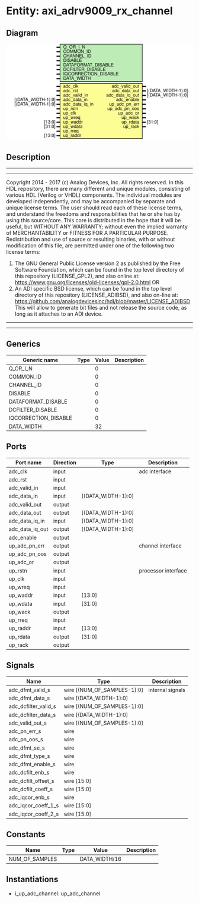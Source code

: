 # Entity: axi_adrv9009_rx_channel

## Diagram

![Diagram](axi_adrv9009_rx_channel.svg "Diagram")
## Description

***************************************************************************
 ***************************************************************************
 Copyright 2014 - 2017 (c) Analog Devices, Inc. All rights reserved.
 In this HDL repository, there are many different and unique modules, consisting
 of various HDL (Verilog or VHDL) components. The individual modules are
 developed independently, and may be accompanied by separate and unique license
 terms.
 The user should read each of these license terms, and understand the
 freedoms and responsibilities that he or she has by using this source/core.
 This core is distributed in the hope that it will be useful, but WITHOUT ANY
 WARRANTY; without even the implied warranty of MERCHANTABILITY or FITNESS FOR
 A PARTICULAR PURPOSE.
 Redistribution and use of source or resulting binaries, with or without modification
 of this file, are permitted under one of the following two license terms:
   1. The GNU General Public License version 2 as published by the
      Free Software Foundation, which can be found in the top level directory
      of this repository (LICENSE_GPL2), and also online at:
      <https://www.gnu.org/licenses/old-licenses/gpl-2.0.html>
 OR
   2. An ADI specific BSD license, which can be found in the top level directory
      of this repository (LICENSE_ADIBSD), and also on-line at:
      https://github.com/analogdevicesinc/hdl/blob/master/LICENSE_ADIBSD
      This will allow to generate bit files and not release the source code,
      as long as it attaches to an ADI device.
 ***************************************************************************
 ***************************************************************************
 
## Generics

| Generic name         | Type | Value | Description |
| -------------------- | ---- | ----- | ----------- |
| Q_OR_I_N             |      | 0     |             |
| COMMON_ID            |      | 0     |             |
| CHANNEL_ID           |      | 0     |             |
| DISABLE              |      | 0     |             |
| DATAFORMAT_DISABLE   |      | 0     |             |
| DCFILTER_DISABLE     |      | 0     |             |
| IQCORRECTION_DISABLE |      | 0     |             |
| DATA_WIDTH           |      | 32    |             |
## Ports

| Port name       | Direction | Type               | Description         |
| --------------- | --------- | ------------------ | ------------------- |
| adc_clk         | input     |                    | adc interface       |
| adc_rst         | input     |                    |                     |
| adc_valid_in    | input     |                    |                     |
| adc_data_in     | input     | [(DATA_WIDTH-1):0] |                     |
| adc_valid_out   | output    |                    |                     |
| adc_data_out    | output    | [(DATA_WIDTH-1):0] |                     |
| adc_data_iq_in  | input     | [(DATA_WIDTH-1):0] |                     |
| adc_data_iq_out | output    | [(DATA_WIDTH-1):0] |                     |
| adc_enable      | output    |                    |                     |
| up_adc_pn_err   | output    |                    | channel interface   |
| up_adc_pn_oos   | output    |                    |                     |
| up_adc_or       | output    |                    |                     |
| up_rstn         | input     |                    | processor interface |
| up_clk          | input     |                    |                     |
| up_wreq         | input     |                    |                     |
| up_waddr        | input     | [13:0]             |                     |
| up_wdata        | input     | [31:0]             |                     |
| up_wack         | output    |                    |                     |
| up_rreq         | input     |                    |                     |
| up_raddr        | input     | [13:0]             |                     |
| up_rdata        | output    | [31:0]             |                     |
| up_rack         | output    |                    |                     |
## Signals

| Name                 | Type                        | Description       |
| -------------------- | --------------------------- | ----------------- |
| adc_dfmt_valid_s     | wire [(NUM_OF_SAMPLES-1):0] | internal signals  |
| adc_dfmt_data_s      | wire [(DATA_WIDTH-1):0]     |                   |
| adc_dcfilter_valid_s | wire [(NUM_OF_SAMPLES-1):0] |                   |
| adc_dcfilter_data_s  | wire [(DATA_WIDTH-1):0]     |                   |
| adc_valid_out_s      | wire [(NUM_OF_SAMPLES-1):0] |                   |
| adc_pn_err_s         | wire                        |                   |
| adc_pn_oos_s         | wire                        |                   |
| adc_dfmt_se_s        | wire                        |                   |
| adc_dfmt_type_s      | wire                        |                   |
| adc_dfmt_enable_s    | wire                        |                   |
| adc_dcfilt_enb_s     | wire                        |                   |
| adc_dcfilt_offset_s  | wire [15:0]                 |                   |
| adc_dcfilt_coeff_s   | wire [15:0]                 |                   |
| adc_iqcor_enb_s      | wire                        |                   |
| adc_iqcor_coeff_1_s  | wire [15:0]                 |                   |
| adc_iqcor_coeff_2_s  | wire [15:0]                 |                   |
## Constants

| Name           | Type | Value         | Description |
| -------------- | ---- | ------------- | ----------- |
| NUM_OF_SAMPLES |      | DATA_WIDTH/16 |             |
## Instantiations

- i_up_adc_channel: up_adc_channel
